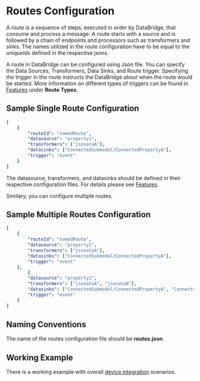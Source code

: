 # Routes Configuration
A route is a sequence of steps, executed in order by DataBridge, that consume and process a message. A route starts with a source and is followed by a chain of endpoints and processors such as transformers and sinks. The names utilized in the route configuration have to be equal to the *uniqueIds* defined in the respective jsons.

A route in DataBridge can be configured using Json file. You can specify the Data Sources, Transformers, Data Sinks, and Route trigger. Specifying the trigger in the route instructs the DataBridge about when the route would be started. More information on different types of triggers can be found in [Features](../index.md#features) under **Route Types**.

## Sample Single Route Configuration
```yaml
[
	{
		"routeId": "namedRoute",
		"datasource": "property1",
		"transformers": ["jsonataA"],
		"datasinks": ["ConnectedSubmodel/ConnectedPropertyA"],
		"trigger": "event"
	}
]
```
The datasource, transformers, and datasinks should be defined in their respective configuration files. For details please see [Features](../index.md#features).

Similary, you can configure multiple routes.

## Sample Multiple Routes Configuration
```yaml
[
	{
		"routeId": "namedRoute",
		"datasource": "property1",
		"transformers": ["jsonataA"],
		"datasinks": ["ConnectedSubmodel/ConnectedPropertyA"],
		"trigger": "event"
	},
        {
		"datasource": "property2",
		"transformers": ["jsonataA", "jsonataB"],
		"datasinks": ["ConnectedSubmodel/ConnectedPropertyA", "ConnectedSubmodel/ConnectedPropertyB"],
		"trigger": "event"
	}
]
```
## Naming Conventions
The name of the routes configuration file should be **routes.json**.

## Working Example
There is a working example with overall [device integration](https://github.com/eclipse-basyx/basyx-java-examples/tree/main/basyx.examples.deviceintegration/src/main/resources) scenarios.